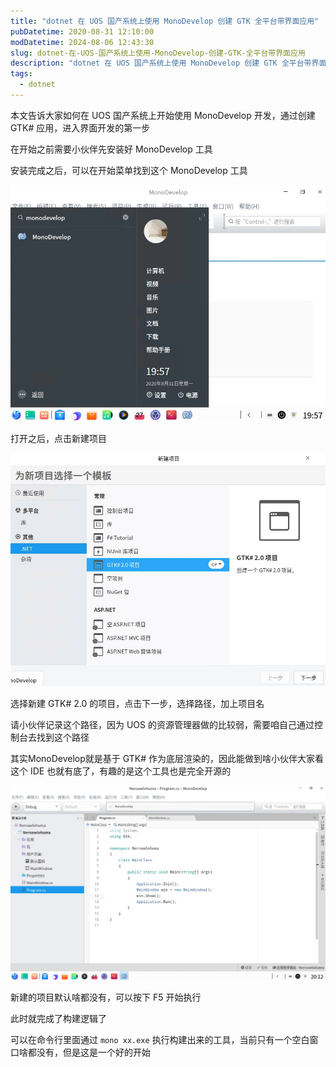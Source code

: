 ```yaml
---
title: "dotnet 在 UOS 国产系统上使用 MonoDevelop 创建 GTK 全平台带界面应用"
pubDatetime: 2020-08-31 12:10:00
modDatetime: 2024-08-06 12:43:30
slug: dotnet-在-UOS-国产系统上使用-MonoDevelop-创建-GTK-全平台带界面应用
description: "dotnet 在 UOS 国产系统上使用 MonoDevelop 创建 GTK 全平台带界面应用"
tags:
  - dotnet
---
```





本文告诉大家如何在 UOS 国产系统上开始使用 MonoDevelop 开发，通过创建 GTK# 应用，进入界面开发的第一步

<!--more-->


<!-- CreateTime:2020/8/31 20:10:00 -->



在开始之前需要小伙伴先安装好 MonoDevelop 工具

安装完成之后，可以在开始菜单找到这个 MonoDevelop 工具

<!-- ![](images/img-dotnet 在 UOS 国产系统上安装 MonoDevelop 开发工具0.png) -->

![](images/img-modify-2c8cabc94fd91fb7f573c6e727b8381a.jpg)

打开之后，点击新建项目

<!-- ![](images/img-dotnet 在 UOS 国产系统上使用 MonoDevelop 创建 GTK 全平台带界面应用0.png) -->

![](images/img-modify-c765a77b7e965f7359b1d40386b8c526.jpg)

选择新建 GTK# 2.0 的项目，点击下一步，选择路径，加上项目名

请小伙伴记录这个路径，因为 UOS 的资源管理器做的比较弱，需要咱自己通过控制台去找到这个路径

其实MonoDevelop就是基于 GTK# 作为底层渲染的，因此能做到啥小伙伴大家看这个 IDE 也就有底了，有趣的是这个工具也是完全开源的

<!-- ![](images/img-dotnet 在 UOS 国产系统上使用 MonoDevelop 创建 GTK 全平台带界面应用1.png) -->

![](images/img-modify-7629f9aa4a55931185ae09d19817ef2a.jpg)

新建的项目默认啥都没有，可以按下 F5 开始执行

此时就完成了构建逻辑了

可以在命令行里面通过 `mono xx.exe` 执行构建出来的工具，当前只有一个空白窗口啥都没有，但是这是一个好的开始

